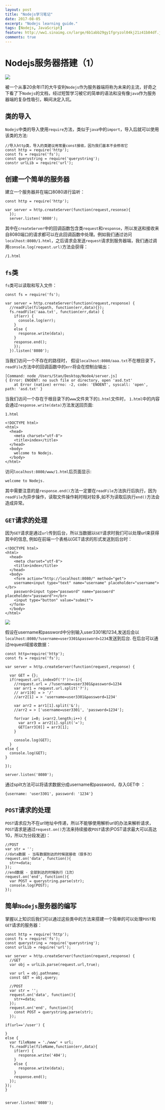 ```yaml
---
layout: post
title: "Nodejs学习笔记"
date: 2017-08-05
excerpt: "Nodejs learning guide."
tags: [Nodejs, JavaScript]
feature: http://ww1.sinaimg.cn/large/6b1abb29gy1fgryzol04kj21z41b84df.jpg
comments: true
---
```


# Nodejs服务器搭建（1）
![](http://ww1.sinaimg.cn/large/6b1abb29gy1fi8qun9yqrj20bs07mjrl.jpg)

被一个从事20余年IT的大牛安利`Nodejs`作为服务器端将称为未来的主流，好奇之下看了下`Nodejs`的文档，经过短暂学习被它的简单的语法和没有像`java`作为服务器端的复杂性吸引，瞬间决定入坑。

## 类的导入
`Nodejs`中类的导入使用`require`方法，类似于`java`中的`import`，导入后就可以使用该类的方法:

```
//导入http类，导入的类建议用常量const接收，因为我们基本不会修改它
const http = require('http');
const fs = require('fs');
const querystring = require('querystring');
constr urlLib = require('url');
```

## 创建一个简单的服务器
建立一个服务器并在端口8080进行监听：

```
const http = require('http');

var server = http.createServer(function(request,resonse){
  });
  server.listen('8080');
```

其中在`createServer`中的回调函数包含类`request`和`response`，所以发送和接收来自8080端口的请求都可以在此回调函数中处理。例如我们通过访问`localhost:8080/1.html`，之后请求会发送`request`请求到服务器端，我们通过调用`console.log(request.url)`方法会获得：

```
/1.html
```

## `fs`类

`fs`类可以读取和写入文件：

```
const fs = require('fs');

var server = http.createServer(function(request,response) {
  //readFile(filepath, function(err,data){});
  fs.readFile('aaa.txt', function(err,data) {
    if(err) {
      console.log(err);
    }
    else {
      response.write(data);
    }
    response.end();
    });
  }).listen('8080');
```

当我们访问一个不存在的路径时， 假设`localhost:8080/aaa.txt`不在根目录下，`readFile`方法中的回调函数中的`err`将会在控制台输出：

```
[Command: node /Users/Stan/Desktop/Node4/server.js]
{ Error: ENOENT: no such file or directory, open 'asd.txt'
    at Error (native) errno: -2, code: 'ENOENT', syscall: 'open', path: 'asd.txt' }
```

当我们访问一个存在于根目录下的`www`文件夹下的`1.html`文件时， `1.html`中的内容会通过`response.write(data)`方法发送回页面:

`1.html`

```
<!DOCTYPE html>
<html>
  <head>
    <meta charset="utf-8">
    <title>index</title>
  </head>
  <body>
    welcome to Nodejs.
  </body>
</html>
```

访问`localhost:8080/www/1.html`后页面显示:

```
welcome to Nodejs.
```

其中需要注意的是`response.end()`方法一定要在`readFile`方法执行后执行，因为`readFile`为异步操作，读取文件操作耗时相对较多,如不为读取后执行`end()`方法会造成异常。

## `GET`请求的处理
因为`GET`请求是通过`url`传到后台，所以当数据以`GET`请求时我们可以处理url来获得其中的信息, 例如在前端一个表格以GET请求的形式发送到后台时：

```
<!DOCTYPE html>
<html>
  <head>
    <meta charset="utf-8">
    <title>index</title>
  </head>
  <body>
    <form action="http://localhost:8080/" method="get">
    username<input type="text" name="username" placeholder="username"></br>
    password<input type="password" name="password" placeholder="password"></br>
    <input type="button" value="submit">
  </form>
  </body>
</html>
```

![](http://ww1.sinaimg.cn/large/6b1abb29gy1fi8tk44k0bj205x01qaa3.jpg)

假设在username和password中分别输入user3301和1234,发送后会以`localhost:8080/?username=user3301&password=1234`发送到后台. 在后台可以通过request域接收数据：

```
const http=require('http');
const fs = require('fs');

var server = http.createServer(function(request,response) {

  var GET = {};
  if(request.url.indexOf('?')!=-1){
    //request.url = /?username=user3301&password=1234
    var arr1 = request.url.split('?');
    // arr1[0] = > '/'
    //arr2[1] = > 'username=user3301&password=1234'

    var arr2 = arr1[1].split('&');
    //arr2 = > ['username=user3301', 'password=1234'];

    for(var i=0; i<arr2.length;i++) {
      var arr3 = arr2[i].split('=');
      GET[arr3[0]] = arr3[1];
    }

    console.log(GET);
  }
else {
  console.log(GET);
}

});

server.listen('8080');
```

通过spilt方法可以将请求数据分成username和password，存入GET中 ：

```
{username: 'user3301', password: '1234'}
```

## `POST`请求的处理
`POST`请求应为不在url地址中传递，所以不能够使用解析url的办法来解析请求，`POST`请求是通过`request.on()`方法来持续接收`POST`请求(POST请求最大可以高达1G，所以为分段发送)：

```
//POST
var str = '';
//data数据 - 当有数据到达的时候就接收（很多次）
request.on('data', function(){
  str+=data;
});
//end数据 - 全部到达的时候执行（1次）
request.on('end', function(){
  var POST = querystring.parse(str);
  console.log(POST);
});
```

## 简单`Nodejs`服务器的编写
掌握以上知识后我们可以通过这些类中的方法来搭建一个简单的可以处理`POST`和`GET`请求的服务器：

```
const http = require('http');
const fs = require('fs');
const querystring = require('querystring');
const urlLib = require('url');

var server = http.createServer(function(request,response) {
  //GET
  var obj = urlLib.parse(request.url,true);

  var url = obj.pathname;
  const GET = obj.query;

  //POST
  var str = '';
  request.on('data', function(){
    str+=data;
  });
  request.on('end', function(){
    const POST = querystring.parse(str);
  });

if(url=='/user') {
  
}
else {
  var fileName = './www' + url;
  fs.readFile(fileName,function(err,data){
    if(err) {
      response.write('404');
    }
    else {
      response.write(data);
    }
    response.end();
  });
});
}


server.listen('8080');
```
